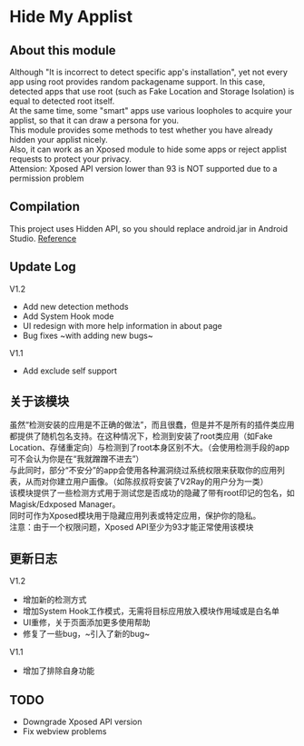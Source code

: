 # Hide My Applist
## About this module  
Although "It is incorrect to detect specific app's installation", yet not every app using root provides random packagename support.
In this case, detected apps that use root (such as Fake Location and Storage Isolation) is equal to detected root itself.  
At the same time, some "smart" apps use various loopholes to acquire your applist, so that it can draw a persona for you.  
This module provides some methods to test whether you have already hidden your applist nicely.  
Also, it can work as an Xposed module to hide some apps or reject applist requests to protect your privacy.   
Attension: Xposed API version lower than 93 is NOT supported due to a permission problem  
## Compilation
This project uses Hidden API, so you should replace android.jar in Android Studio. [Reference](https://github.com/anggrayudi/android-hidden-api)  
## Update Log
V1.2  
+ Add new detection methods  
+ Add System Hook mode  
+ UI redesign with more help information in about page  
+ Bug fixes ~with adding new bugs~

V1.1  
+ Add exclude self support  

## 关于该模块  
虽然“检测安装的应用是不正确的做法”，而且很蠢，但是并不是所有的插件类应用都提供了随机包名支持。在这种情况下，检测到安装了root类应用（如Fake Location、存储重定向）与检测到了root本身区别不大。（会使用检测手段的app可不会认为你是在“我就蹭蹭不进去”）  
与此同时，部分“不安分”的app会使用各种漏洞绕过系统权限来获取你的应用列表，从而对你建立用户画像。（如陈叔叔将安装了V2Ray的用户分为一类）  
该模块提供了一些检测方式用于测试您是否成功的隐藏了带有root印记的包名，如Magisk/Edxposed Manager。  
同时可作为Xposed模块用于隐藏应用列表或特定应用，保护你的隐私。  
注意：由于一个权限问题，Xposed API至少为93才能正常使用该模块  
## 更新日志
V1.2  
+ 增加新的检测方式  
+ 增加System Hook工作模式，无需将目标应用放入模块作用域或是白名单  
+ UI重修，关于页面添加更多使用帮助  
+ 修复了一些bug，~引入了新的bug~

V1.1  
+ 增加了排除自身功能  

## TODO
+ Downgrade Xposed API version
+ Fix webview problems